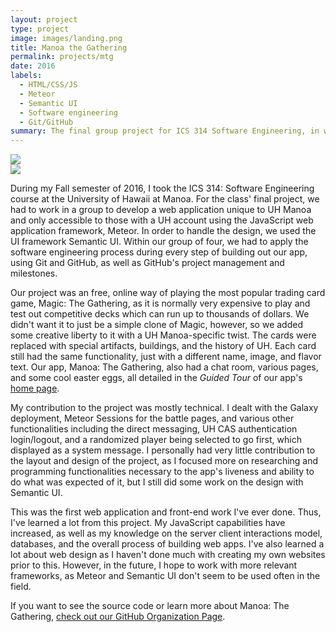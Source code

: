 ```yaml
---
layout: project
type: project
image: images/landing.png
title: Manoa the Gathering
permalink: projects/mtg
date: 2016
labels:
  - HTML/CSS/JS
  - Meteor
  - Semantic UI
  - Software engineering
  - Git/GitHub
summary: The final group project for ICS 314 Software Engineering, in which we made a web application for an online version of the popular trading card game, Magic the Gathering, with a UH Manoa flavor.
---
```


<img class="ui centered massive floated image" src="{{ site.baseurl }}/images/about.png">
<br>
<img class="ui centered massive floated image" src="{{ site.baseurl }}/images/chat.png">
<br>

During my Fall semester of 2016, I took the ICS 314: Software Engineering course at the University of Hawaii at Manoa. For the class' final project, we had to work in a group to develop a web application unique to UH Manoa and only accessible to those with a UH account using the JavaScript web application framework, Meteor. In order to handle the design, we used the UI framework Semantic UI. Within our group of four, we had to apply the software engineering process during every step of building out our app, using Git and GitHub, as well as GitHub's project management and milestones.

Our project was an free, online way of playing the most popular trading card game, Magic: The Gathering, as it is normally very expensive to play and test out competitive decks which can run up to thousands of dollars. We didn't want it to just be a simple clone of Magic, however, so we added some creative liberty to it with a UH Manoa-specific twist. The cards were replaced with special artifacts, buildings, and the history of UH. Each card still had the same functionality, just with a different name, image, and flavor text. Our app, Manoa: The Gathering, also had a chat room, various pages, and some cool easter eggs, all detailed in the _Guided Tour_ of our app's [home page](https://manoa-the-gathering.github.io/).

My contribution to the project was mostly technical. I dealt with the Galaxy deployment, Meteor Sessions for the battle pages, and various other functionalities including the direct messaging, UH CAS authentication login/logout, and a randomized player being selected to go first, which displayed as a system message. I personally had very little contribution to the layout and design of the project, as I focused more on researching and programming functionalities necessary to the app's liveness and ability to do what was expected of it, but I still did some work on the design with Semantic UI.

This was the first web application and front-end work I've ever done. Thus, I've learned a lot from this project. My JavaScript capabilities have increased, as well as my knowledge on the server client interactions model, databases, and the overall process of building web apps. I've also learned a lot about web design as I haven't done much with creating my own websites prior to this. However, in the future, I hope to work with more relevant frameworks, as Meteor and Semantic UI don't seem to be used often in the field.

If you want to see the source code or learn more about Manoa: The Gathering, [check out our GitHub Organization Page](https://github.com/manoa-the-gathering/).
<br>
